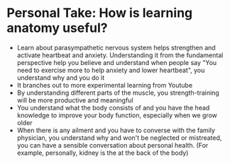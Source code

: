 # Personal Take: How is learning anatomy useful?
* Learn about parasympathetic nervous system helps strengthen and activate heartbeat and anxiety. Understanding it from the fundamental perspective help you believe and understand when people say "You need to exercise more to help anxiety and lower heartbeat", you understand why and you do it
* It branches out to more experimental learning from Youtube
* By understanding different parts of the muscle, you strength-training will be more productive and meaningful
* You understand what the body consists of and you have the head knowledge to improve your body function, especially when we grow older
* When there is any ailment and you have to converse with the family physician, you understand why and won't be neglected or mistreated, you can have a sensible conversation about personal health. (For example, personally, kidney is the at the back of the body)

